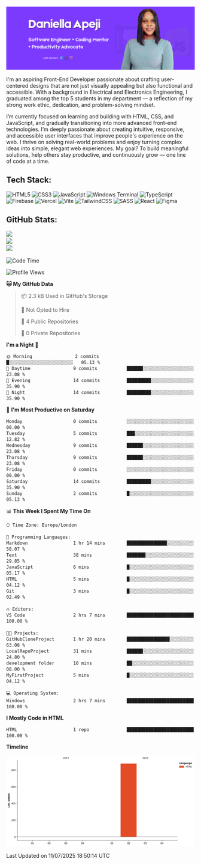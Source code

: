 ![Daniella Apeji Banner](./Assets/Daniella-banner.png)


I'm an aspiring Front-End Developer passionate about crafting user-centered designs that are not just visually appealing but also functional and accessible.
With a background in Electrical and Electronics Engineering, I graduated among the top 5 students in my department — a reflection of my strong work ethic, dedication, and problem-solving mindset. 

I’m currently focused on learning and building with HTML, CSS, and JavaScript, and gradually transitioning into more advanced front-end technologies. I’m deeply passionate about creating intuitive, responsive, and accessible user interfaces that improve people's experience on the web.
I thrive on solving real-world problems and enjoy turning complex ideas into simple, elegant web experiences. My goal? To build meaningful solutions, help others stay productive, and continuously grow — one line of code at a time.


## Tech Stack:
![HTML5](https://img.shields.io/badge/html5-%23E34F26.svg?style=flat&logo=html5&logoColor=white) ![CSS3](https://img.shields.io/badge/css3-%231572B6.svg?style=flat&logo=css3&logoColor=white) ![JavaScript](https://img.shields.io/badge/javascript-%23323330.svg?style=flat&logo=javascript&logoColor=%23F7DF1E) ![Windows Terminal](https://img.shields.io/badge/Windows%20Terminal-%234D4D4D.svg?style=flat&logo=windows-terminal&logoColor=white) ![TypeScript](https://img.shields.io/badge/typescript-%23007ACC.svg?style=flat&logo=typescript&logoColor=white) ![Firebase](https://img.shields.io/badge/firebase-%23039BE5.svg?style=flat&logo=firebase) ![Vercel](https://img.shields.io/badge/vercel-%23000000.svg?style=flat&logo=vercel&logoColor=white) ![Vite](https://img.shields.io/badge/vite-%23646CFF.svg?style=flat&logo=vite&logoColor=white) ![TailwindCSS](https://img.shields.io/badge/tailwindcss-%2338B2AC.svg?style=flat&logo=tailwind-css&logoColor=white) ![SASS](https://img.shields.io/badge/SASS-hotpink.svg?style=flat&logo=SASS&logoColor=white) ![React](https://img.shields.io/badge/react-%2320232a.svg?style=flat&logo=react&logoColor=%2361DAFB) ![Figma](https://img.shields.io/badge/figma-%23F24E1E.svg?style=flat&logo=figma&logoColor=white)

## GitHub Stats:
![](https://github-readme-stats.vercel.app/api?username=Apejidaniella&theme=default&hide_border=false&include_all_commits=false&count_private=false)<br/>
![](https://nirzak-streak-stats.vercel.app/?user=Apejidaniella&theme=default&hide_border=false)<br/>
![](https://github-readme-stats.vercel.app/api/top-langs/?username=Apejidaniella&theme=default&hide_border=false&include_all_commits=false&count_private=false&layout=compact)

<!-- Proudly created with GPRM ( https://gprm.itsvg.in ) -->

<!--START_SECTION:waka-->
![Code Time](http://img.shields.io/badge/Code%20Time-2%20hrs%2011%20mins-blue)

![Profile Views](http://img.shields.io/badge/Profile%20Views-45-blue)

**🐱 My GitHub Data** 

> 📦 2.3 kB Used in GitHub's Storage 
 > 
> 🚫 Not Opted to Hire
 > 
> 📜 4 Public Repositories 
 > 
> 🔑 0 Private Repositories 
 > 
**I'm a Night 🦉** 

```text
🌞 Morning                2 commits           █░░░░░░░░░░░░░░░░░░░░░░░░   05.13 % 
🌆 Daytime                9 commits           ██████░░░░░░░░░░░░░░░░░░░   23.08 % 
🌃 Evening                14 commits          █████████░░░░░░░░░░░░░░░░   35.90 % 
🌙 Night                  14 commits          █████████░░░░░░░░░░░░░░░░   35.90 % 
```
📅 **I'm Most Productive on Saturday** 

```text
Monday                   0 commits           ░░░░░░░░░░░░░░░░░░░░░░░░░   00.00 % 
Tuesday                  5 commits           ███░░░░░░░░░░░░░░░░░░░░░░   12.82 % 
Wednesday                9 commits           ██████░░░░░░░░░░░░░░░░░░░   23.08 % 
Thursday                 9 commits           ██████░░░░░░░░░░░░░░░░░░░   23.08 % 
Friday                   0 commits           ░░░░░░░░░░░░░░░░░░░░░░░░░   00.00 % 
Saturday                 14 commits          █████████░░░░░░░░░░░░░░░░   35.90 % 
Sunday                   2 commits           █░░░░░░░░░░░░░░░░░░░░░░░░   05.13 % 
```


📊 **This Week I Spent My Time On** 

```text
🕑︎ Time Zone: Europe/London

💬 Programming Languages: 
Markdown                 1 hr 14 mins        ███████████████░░░░░░░░░░   58.07 % 
Text                     38 mins             ███████░░░░░░░░░░░░░░░░░░   29.85 % 
JavaScript               6 mins              █░░░░░░░░░░░░░░░░░░░░░░░░   05.17 % 
HTML                     5 mins              █░░░░░░░░░░░░░░░░░░░░░░░░   04.12 % 
Git                      3 mins              █░░░░░░░░░░░░░░░░░░░░░░░░   02.49 % 

🔥 Editors: 
VS Code                  2 hrs 7 mins        █████████████████████████   100.00 % 

🐱‍💻 Projects: 
GitHubCloneProject       1 hr 20 mins        ████████████████░░░░░░░░░   63.08 % 
LocalRepoProject         31 mins             ██████░░░░░░░░░░░░░░░░░░░   24.80 % 
development folder       10 mins             ██░░░░░░░░░░░░░░░░░░░░░░░   08.00 % 
MyFirstProject           5 mins              █░░░░░░░░░░░░░░░░░░░░░░░░   04.12 % 

💻 Operating System: 
Windows                  2 hrs 7 mins        █████████████████████████   100.00 % 
```

**I Mostly Code in HTML** 

```text
HTML                     1 repo              █████████████████████████   100.00 % 
```



**Timeline**

![Lines of Code chart](https://raw.githubusercontent.com/Apejidaniella/Apejidaniella/main/assets/bar_graph.png)


 Last Updated on 11/07/2025 18:50:14 UTC
<!--END_SECTION:waka-->
